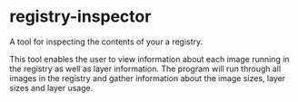 # registry-inspector
A tool for inspecting the contents of your a registry.

This tool enables the user to view information about each image running in the registry as well as layer information.
The program will run through all images in the registry and gather information about the image sizes, layer sizes and layer usage.
